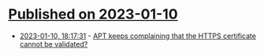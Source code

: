 # [Published on 2023-01-10](index.md)

* [2023-01-10, 18:17:31](https://lobste.rs/s/tnnjtr/apt_keeps_complaining_https_certificate) - [APT keeps complaining that the HTTPS certificate cannot be validated?](http://raymii.org/s/blog/Syncthing_apt_repo_keeps_complaining_HTTPS_certificate_could_not_be_validated.html)
